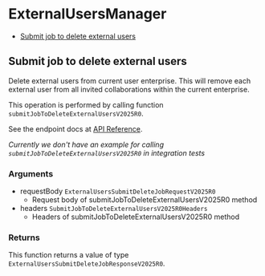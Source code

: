 # ExternalUsersManager


- [Submit job to delete external users](#submit-job-to-delete-external-users)

## Submit job to delete external users

Delete external users from current user enterprise. This will remove each
external user from all invited collaborations within the current enterprise.

This operation is performed by calling function `submitJobToDeleteExternalUsersV2025R0`.

See the endpoint docs at
[API Reference](https://developer.box.com/reference/v2025.0/post-external-users-submit-delete-job/).

*Currently we don't have an example for calling `submitJobToDeleteExternalUsersV2025R0` in integration tests*

### Arguments

- requestBody `ExternalUsersSubmitDeleteJobRequestV2025R0`
  - Request body of submitJobToDeleteExternalUsersV2025R0 method
- headers `SubmitJobToDeleteExternalUsersV2025R0Headers`
  - Headers of submitJobToDeleteExternalUsersV2025R0 method


### Returns

This function returns a value of type `ExternalUsersSubmitDeleteJobResponseV2025R0`.




